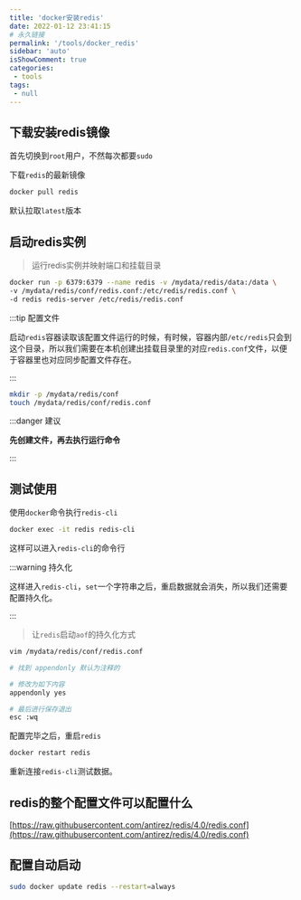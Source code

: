```yaml
---
title: 'docker安装redis'
date: 2022-01-12 23:41:15
# 永久链接
permalink: '/tools/docker_redis'
sidebar: 'auto'
isShowComment: true
categories:
 - tools
tags:
 - null
---
```




## 下载安装redis镜像

首先切换到`root`用户，不然每次都要`sudo`



下载`redis`的最新镜像

```bash
docker pull redis
```

默认拉取`latest`版本



## 启动redis实例

>   运行redis实例并映射端口和挂载目录

```bash
docker run -p 6379:6379 --name redis -v /mydata/redis/data:/data \
-v /mydata/redis/conf/redis.conf:/etc/redis/redis.conf \
-d redis redis-server /etc/redis/redis.conf
```

:::tip 配置文件

启动`redis`容器读取该配置文件运行的时候，有时候，容器内部`/etc/redis`只会到这个目录，所以我们需要在本机创建出挂载目录里的对应`redis.conf`文件，以便于容器里也对应同步配置文件存在。

:::



```bash
mkdir -p /mydata/redis/conf
touch /mydata/redis/conf/redis.conf
```

:::danger 建议

**先创建文件，再去执行运行命令**

:::



## 测试使用

使用`docker`命令执行`redis-cli`

```bash
docker exec -it redis redis-cli
```

这样可以进入`redis-cli`的命令行



:::warning 持久化

这样进入`redis-cli`，`set`一个字符串之后，重启数据就会消失，所以我们还需要配置持久化。

:::



>   让`redis`启动`aof`的持久化方式

```bash
vim /mydata/redis/conf/redis.conf

# 找到 appendonly 默认为注释的

# 修改为如下内容
appendonly yes

# 最后进行保存退出
esc :wq
```

配置完毕之后，重启`redis`

```bash
docker restart redis
```

重新连接`redis-cli`测试数据。



## redis的整个配置文件可以配置什么

[https://raw.githubusercontent.com/antirez/redis/4.0/redis.conf](https://raw.githubusercontent.com/antirez/redis/4.0/redis.conf)



## 配置自动启动

```bash
sudo docker update redis --restart=always
```

